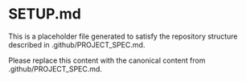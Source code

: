 # SETUP.md

This is a placeholder file generated to satisfy the repository structure described in .github/PROJECT_SPEC.md.

Please replace this content with the canonical content from .github/PROJECT_SPEC.md.

